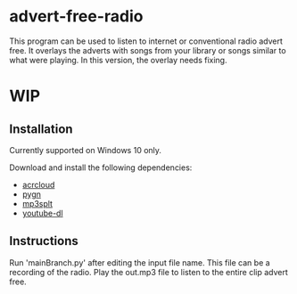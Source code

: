 # advert-free-radio
This program can be used to listen to internet or conventional radio advert free. It overlays the adverts with songs from your library or songs similar to what were playing. In this version, the overlay needs fixing.
# WIP
## Installation
Currently supported on Windows 10 only. 

Download and install the following dependencies:
- [acrcloud](https://github.com/acrcloud/acrcloud_sdk_python)
- [pygn](https://github.com/cweichen/pygn)
- [mp3splt](http://mp3splt.sourceforge.net/mp3splt_page/downloads.php)
- [youtube-dl](https://rg3.github.io/youtube-dl/)

## Instructions 
Run 'mainBranch.py' after editing the input file name. This file can be a recording of the radio. Play the out.mp3 file to listen to the entire clip advert free.
